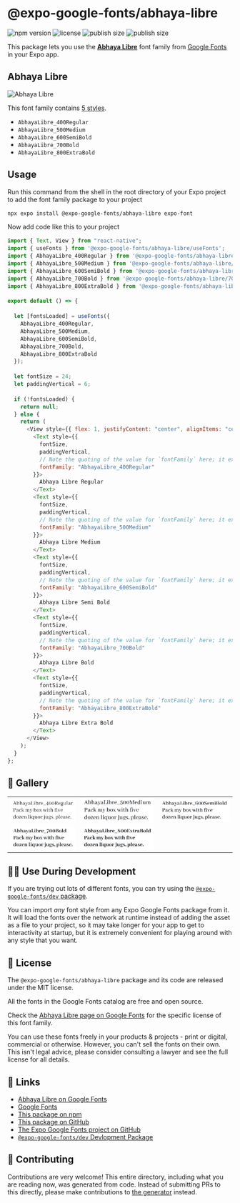 # @expo-google-fonts/abhaya-libre

![npm version](https://flat.badgen.net/npm/v/@expo-google-fonts/abhaya-libre)
![license](https://flat.badgen.net/github/license/expo/google-fonts)
![publish size](https://flat.badgen.net/packagephobia/install/@expo-google-fonts/abhaya-libre)
![publish size](https://flat.badgen.net/packagephobia/publish/@expo-google-fonts/abhaya-libre)

This package lets you use the [**Abhaya Libre**](https://fonts.google.com/specimen/Abhaya+Libre) font family from [Google Fonts](https://fonts.google.com/) in your Expo app.

## Abhaya Libre

![Abhaya Libre](./font-family.png)

This font family contains [5 styles](#-gallery).

- `AbhayaLibre_400Regular`
- `AbhayaLibre_500Medium`
- `AbhayaLibre_600SemiBold`
- `AbhayaLibre_700Bold`
- `AbhayaLibre_800ExtraBold`

## Usage

Run this command from the shell in the root directory of your Expo project to add the font family package to your project

```sh
npx expo install @expo-google-fonts/abhaya-libre expo-font
```

Now add code like this to your project

```js
import { Text, View } from "react-native";
import { useFonts } from '@expo-google-fonts/abhaya-libre/useFonts';
import { AbhayaLibre_400Regular } from '@expo-google-fonts/abhaya-libre/400Regular';
import { AbhayaLibre_500Medium } from '@expo-google-fonts/abhaya-libre/500Medium';
import { AbhayaLibre_600SemiBold } from '@expo-google-fonts/abhaya-libre/600SemiBold';
import { AbhayaLibre_700Bold } from '@expo-google-fonts/abhaya-libre/700Bold';
import { AbhayaLibre_800ExtraBold } from '@expo-google-fonts/abhaya-libre/800ExtraBold';

export default () => {

  let [fontsLoaded] = useFonts({
    AbhayaLibre_400Regular, 
    AbhayaLibre_500Medium, 
    AbhayaLibre_600SemiBold, 
    AbhayaLibre_700Bold, 
    AbhayaLibre_800ExtraBold
  });

  let fontSize = 24;
  let paddingVertical = 6;

  if (!fontsLoaded) {
    return null;
  } else {
    return (
      <View style={{ flex: 1, justifyContent: "center", alignItems: "center" }}>
        <Text style={{
          fontSize,
          paddingVertical,
          // Note the quoting of the value for `fontFamily` here; it expects a string!
          fontFamily: "AbhayaLibre_400Regular"
        }}>
          Abhaya Libre Regular
        </Text>
        <Text style={{
          fontSize,
          paddingVertical,
          // Note the quoting of the value for `fontFamily` here; it expects a string!
          fontFamily: "AbhayaLibre_500Medium"
        }}>
          Abhaya Libre Medium
        </Text>
        <Text style={{
          fontSize,
          paddingVertical,
          // Note the quoting of the value for `fontFamily` here; it expects a string!
          fontFamily: "AbhayaLibre_600SemiBold"
        }}>
          Abhaya Libre Semi Bold
        </Text>
        <Text style={{
          fontSize,
          paddingVertical,
          // Note the quoting of the value for `fontFamily` here; it expects a string!
          fontFamily: "AbhayaLibre_700Bold"
        }}>
          Abhaya Libre Bold
        </Text>
        <Text style={{
          fontSize,
          paddingVertical,
          // Note the quoting of the value for `fontFamily` here; it expects a string!
          fontFamily: "AbhayaLibre_800ExtraBold"
        }}>
          Abhaya Libre Extra Bold
        </Text>
      </View>
    );
  }
};
```

## 🔡 Gallery


||||
|-|-|-|
|![AbhayaLibre_400Regular](./400Regular/AbhayaLibre_400Regular.ttf.png)|![AbhayaLibre_500Medium](./500Medium/AbhayaLibre_500Medium.ttf.png)|![AbhayaLibre_600SemiBold](./600SemiBold/AbhayaLibre_600SemiBold.ttf.png)||
|![AbhayaLibre_700Bold](./700Bold/AbhayaLibre_700Bold.ttf.png)|![AbhayaLibre_800ExtraBold](./800ExtraBold/AbhayaLibre_800ExtraBold.ttf.png)|||


## 👩‍💻 Use During Development

If you are trying out lots of different fonts, you can try using the [`@expo-google-fonts/dev` package](https://github.com/expo/google-fonts/tree/master/font-packages/dev#readme).

You can import _any_ font style from any Expo Google Fonts package from it. It will load the fonts over the network at runtime instead of adding the asset as a file to your project, so it may take longer for your app to get to interactivity at startup, but it is extremely convenient for playing around with any style that you want.


## 📖 License

The `@expo-google-fonts/abhaya-libre` package and its code are released under the MIT license.

All the fonts in the Google Fonts catalog are free and open source.

Check the [Abhaya Libre page on Google Fonts](https://fonts.google.com/specimen/Abhaya+Libre) for the specific license of this font family.

You can use these fonts freely in your products & projects - print or digital, commercial or otherwise. However, you can't sell the fonts on their own. This isn't legal advice, please consider consulting a lawyer and see the full license for all details.

## 🔗 Links

- [Abhaya Libre on Google Fonts](https://fonts.google.com/specimen/Abhaya+Libre)
- [Google Fonts](https://fonts.google.com/)
- [This package on npm](https://www.npmjs.com/package/@expo-google-fonts/abhaya-libre)
- [This package on GitHub](https://github.com/expo/google-fonts/tree/master/font-packages/abhaya-libre)
- [The Expo Google Fonts project on GitHub](https://github.com/expo/google-fonts)
- [`@expo-google-fonts/dev` Devlopment Package](https://github.com/expo/google-fonts/tree/master/font-packages/dev)

## 🤝 Contributing

Contributions are very welcome! This entire directory, including what you are reading now, was generated from code. Instead of submitting PRs to this directly, please make contributions to [the generator](https://github.com/expo/google-fonts/tree/master/packages/generator) instead.
